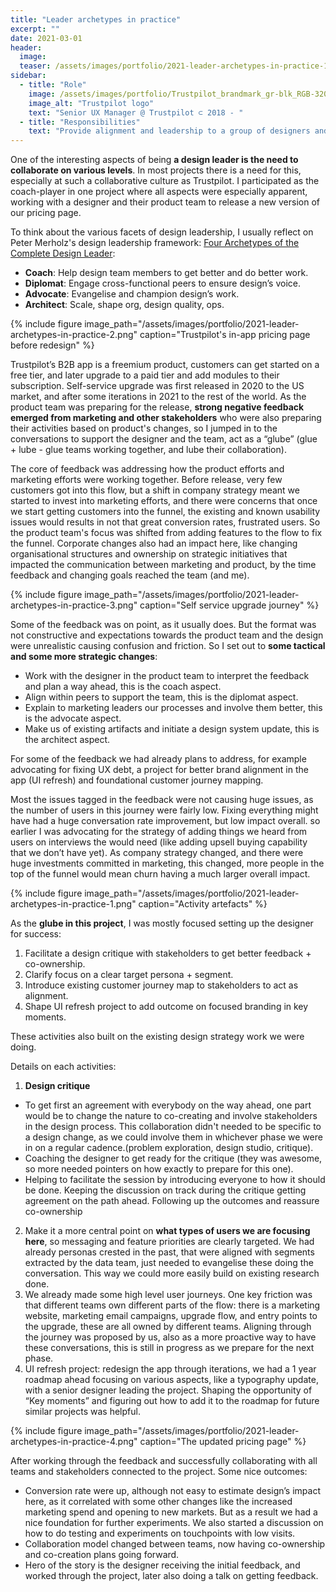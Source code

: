 ```yaml
---
title: "Leader archetypes in practice"
excerpt: ""
date: 2021-03-01
header:
  image:
  teaser: /assets/images/portfolio/2021-leader-archetypes-in-practice-1.png
sidebar:
  - title: "Role"
    image: /assets/images/portfolio/Trustpilot_brandmark_gr-blk_RGB-320x132px.png
    image_alt: "Trustpilot logo"
    text: "Senior UX Manager @ Trustpilot ⊂ 2018 - "
  - title: "Responsibilities"
    text: "Provide alignment and leadership to a group of designers and researchers working on the B2B product."
---
```


One of the interesting aspects of being **a design leader is the need to collaborate on various levels**. In most projects there is a need for this, especially at such a collaborative culture as Trustpilot. I participated as the coach-player in one project where all aspects were especially apparent, working with a designer and their product team to release a new version of our pricing page.

To think about the various facets of design leadership, I usually reflect on Peter Merholz's design leadership framework: [Four Archetypes of the Complete Design Leader](https://designleadership.io/talks/peter-merholz-design-your-design-organization/):

 - **Coach**: Help design team members to get better and do better work.
 - **Diplomat**: Engage cross-functional peers to ensure design’s voice.
 - **Advocate**: Evangelise and champion design’s work.
 - **Architect**: Scale, shape org, design quality, ops.

{% include figure image_path="/assets/images/portfolio/2021-leader-archetypes-in-practice-2.png" caption="Trustpilot's in-app pricing page before redesign" %}

Trustpilot’s B2B app is a freemium product, customers can get started on a free tier, and later upgrade to a paid tier and add modules to their subscription. Self-service upgrade was first released in 2020 to the US market, and after some iterations in 2021 to the rest of the world. As the product team was preparing for the release, **strong negative feedback emerged from marketing and other stakeholders** who were also preparing their activities based on product's changes, so I jumped in to the conversations to support the designer and the team, act as a “glube” (glue + lube - glue teams working together, and lube their collaboration).

The core of feedback was addressing how the product efforts and marketing efforts were working together. Before release, very few customers got into this flow, but a shift in company strategy meant we started to invest into marketing efforts, and there were concerns that once we start getting customers into the funnel, the existing and known usability issues would results in not that great conversion rates, frustrated users. So the product team's focus was shifted from adding features to the flow to fix the funnel. Corporate changes also had an impact here, like changing organisational structures and ownership on strategic initiatives that impacted the communication between marketing and product, by the time feedback and changing goals reached the team (and me).

{% include figure image_path="/assets/images/portfolio/2021-leader-archetypes-in-practice-3.png" caption="Self service upgrade journey" %}

Some of the feedback was on point, as it usually does. But the format was not constructive and expectations towards the product team and the design were unrealistic causing confusion and friction. So I set out to **some tactical and some more strategic changes**:

 - Work with the designer in the product team to interpret the feedback and plan a way ahead, this is the coach aspect.
 - Align within peers to support the team, this is the diplomat aspect.
 - Explain to marketing leaders our processes and involve them better, this is the advocate aspect.
 - Make us of existing artifacts and initiate a design system update, this is the architect aspect.

 For some of the feedback we had already plans to address, for example advocating for fixing UX debt, a project for better brand alignment in the app (UI refresh) and foundational customer journey mapping.

 Most the issues tagged in the feedback were not causing huge issues, as the number of users in this journey were fairly low. Fixing everything might have had a huge conversation rate improvement, but low impact overall. so earlier I was advocating for the strategy of adding things we heard from users on interviews the would need (like adding upsell buying capability that we don’t have yet). As company strategy changed, and there were huge investments committed in marketing, this changed, more people in the top of the funnel would mean churn having a much larger overall impact.

{% include figure image_path="/assets/images/portfolio/2021-leader-archetypes-in-practice-1.png" caption="Activity artefacts" %}

As the **glube in this project**, I was mostly focused setting up the designer for success:

 1. Facilitate a design critique with stakeholders to get better feedback + co-ownership.
 2. Clarify focus on a clear target persona + segment.
 3. Introduce existing customer journey map to stakeholders to act as alignment.
 4. Shape UI refresh project to add outcome on focused branding in key moments.

 These activities also built on the existing design strategy work we were doing.

 Details on each activities:

 1. **Design critique**
   - To get first an agreement with everybody on the way ahead, one part would be to change the nature to co-creating and involve stakeholders in the design process. This collaboration didn't needed to be specific to a design change, as we could involve them in whichever phase we were in on a regular cadence.(problem exploration, design studio, critique).
   - Coaching the designer to get ready for the critique (they was awesome, so more needed pointers on how exactly to prepare for this one).
   - Helping to facilitate the session by introducing everyone to how it should be done.
   Keeping the discussion on track during the critique getting agreement on the path ahead.
   Following up the outcomes and reassure co-ownership
 2. Make it a more central point on **what types of users we are focusing here**, so messaging and feature priorities are clearly targeted. We had already personas crested in the past, that were aligned with segments extracted by the data team, just needed to evangelise these doing the conversation. This way we could more easily build on existing research done.
 3. We already made some high level user journeys. One key friction was that different teams own different parts of the flow: there is a marketing website, marketing email campaigns, upgrade flow, and entry points to the upgrade, these are all owned by different teams. Aligning through the journey was proposed by us, also as a more proactive way to have these conversations, this is still in progress as we prepare for the next phase.
 4. UI refresh project: redesign the app through iterations, we had a 1 year roadmap ahead focusing on various aspects, like a typography update, with a senior designer leading the project. Shaping the opportunity of “Key moments” and figuring out how to add it to the roadmap for future similar projects was helpful.

 {% include figure image_path="/assets/images/portfolio/2021-leader-archetypes-in-practice-4.png" caption="The updated pricing page" %}

After working through the feedback and successfully collaborating with all teams and stakeholders connected to the project. Some nice outcomes:

 - Conversion rate were up, although not easy to estimate design’s impact here, as it correlated with some other changes like the increased marketing spend and opening to new markets. But as a result we had a nice foundation for further experiments. We also started a discussion on how to do testing and experiments on touchpoints with low visits.
 - Collaboration model changed between teams, now having co-ownership and co-creation plans going forward.
 - Hero of the story is the designer receiving the initial feedback, and worked through the project, later also doing a talk on getting feedback.

